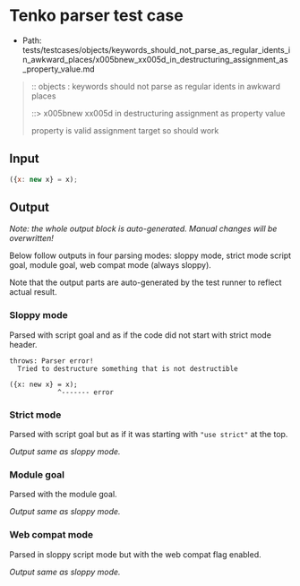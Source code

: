 # Tenko parser test case

- Path: tests/testcases/objects/keywords_should_not_parse_as_regular_idents_in_awkward_places/x005bnew_xx005d_in_destructuring_assignment_as_property_value.md

> :: objects : keywords should not parse as regular idents in awkward places
>
> ::> x005bnew xx005d in destructuring assignment as property value
>
> property is valid assignment target so should work

## Input

`````js
({x: new x} = x);
`````

## Output

_Note: the whole output block is auto-generated. Manual changes will be overwritten!_

Below follow outputs in four parsing modes: sloppy mode, strict mode script goal, module goal, web compat mode (always sloppy).

Note that the output parts are auto-generated by the test runner to reflect actual result.

### Sloppy mode

Parsed with script goal and as if the code did not start with strict mode header.

`````
throws: Parser error!
  Tried to destructure something that is not destructible

({x: new x} = x);
            ^------- error
`````

### Strict mode

Parsed with script goal but as if it was starting with `"use strict"` at the top.

_Output same as sloppy mode._

### Module goal

Parsed with the module goal.

_Output same as sloppy mode._

### Web compat mode

Parsed in sloppy script mode but with the web compat flag enabled.

_Output same as sloppy mode._
